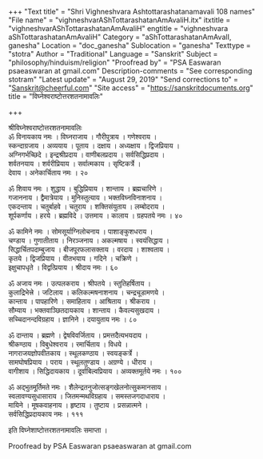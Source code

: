 +++
"Text title" = "Shri Vighneshvara Ashtottarashatanamavali 108 names"
"File name" = "vighneshvarAShTottarashatanAmAvaliH.itx"
itxtitle = "vighneshvarAShTottarashatanAmAvaliH"
engtitle = "vighneshvara aShTottarashatanAmAvaliH"
Category = "aShTottarashatanAmAvalI, ganesha"
Location = "doc_ganesha"
Sublocation = "ganesha"
Texttype = "stotra"
Author = "Traditional"
Language = "Sanskrit"
Subject = "philosophy/hinduism/religion"
"Proofread by" = "PSA Easwaran psaeaswaran at gmail.com"
Description-comments = "See corresponding stotram"
"Latest update" = "August 29, 2019"
"Send corrections to" = "Sanskrit@cheerful.com"
"Site access" = "https://sanskritdocuments.org"
title = "विघ्नेश्वराष्टोत्तरशतनामावलिः"

+++
  
 श्रीविघ्नेश्वराष्टोत्तरशतनामावलिः   
ॐ विनायकाय नमः । विघ्नराजाय । गौरीपुत्राय । गणेश्वराय ।  
स्कन्दाग्रजाय । अव्ययाय । पूताय । दक्षाय । अध्यक्षाय । द्विजप्रियाय ।  
अग्निगर्भच्छिदे । इन्द्रश्रीप्रदाय । वाणीबलप्रदाय । सर्वसिद्धिप्रदाय ।  
शर्वतनयाय । शर्वरीप्रियाय । सर्वात्मकाय । सृष्टिकर्त्रे ।  
देवाय । अनेकार्चिताय नमः । २०  
  
ॐ शिवाय नमः । शुद्धाय । बुद्धिप्रियाय । शान्ताय । ब्रह्मचारिणे ।  
गजाननाय । द्वैमात्रेयाय । मुनिस्तुत्याय । भक्तविघ्नविनाशनाय ।  
एकदन्ताय । चतुर्बाहवे । चतुराय । शक्तिसंयुताय । लम्बोदराय ।  
शूर्पकर्णाय । हरये । ब्रह्मविदे । उत्तमाय । कालाय । ग्रहपतये नमः । ४०  
  
ॐ कामिने नमः । सोमसूर्याग्निलोचनाय । पाशाङ्कुशधराय ।  
चण्डाय । गुणातीताय । निरञ्जनाय । अकल्मषाय । स्वयंसिद्धाय ।  
सिद्धार्चितपदाम्बुजाय । बीजपूरफलासक्ताय । वरदाय । शाश्वताय ।  
कृतये । द्विजप्रियाय । वीतभयाय । गदिने । चक्रिणे ।  
इक्षुचापधृते । विद्वत्प्रियाय । श्रीदाय नमः । ६०  
  
ॐ अजाय नमः । उत्पलकराय । श्रीपतये । स्तुतिहर्षिताय ।  
कुलाद्रिभेत्त्रे । जटिलाय । कलिकल्मषनाशनाय । चन्द्रचूडामणये ।  
कान्ताय । पापहारिणे । समाहिताय । आश्रिताय । श्रीकराय ।  
सौम्याय । भक्तवाञ्छितदायकाय । शान्ताय । कैवल्यसुखदाय ।  
सच्चिदानन्दविग्रहाय । ज्ञानिने । दयायुताय नमः । ८०  
  
ॐ दान्ताय । ब्रह्मणे । द्वेषविवर्जिताय । प्रमत्तदैत्यभयदाय ।  
श्रीकण्ठाय । विबुधेश्वराय । रमार्चिताय । विधये ।  
नागराजयज्ञोपवीतकाय । स्थूलकण्ठाय । स्वयङ्कर्त्रे ।  
सामघोषप्रियाय । पराय । स्थूलतुण्डाय । अग्रण्ये । धीराय ।  
वागीशाय । सिद्धिदायकाय । दूर्वाबिल्वप्रियाय । अव्यक्तमूर्तये नमः । १००  
  
ॐ अद्भुतमूर्तिमते नमः । शैलेन्द्रतनुजोत्सङ्गखेलनोत्सुकमानसाय ।  
स्वलावण्यसुधासाराय । जितमन्मथविग्रहाय । समस्तजगदाधाराय ।  
मायिने । मूषकवाहनाय । हृष्टाय । तुष्टाय । प्रसन्नात्मने ।  
सर्वसिद्धिप्रदायकाय नमः । १११  
  
इति विघ्नेशाष्टोत्तरशतनामावलिः समाप्ता ।  
  
Proofread by PSA Easwaran psaeaswaran at gmail.com  
  
